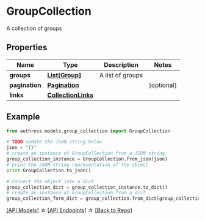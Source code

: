 # GroupCollection

A collection of groups

## Properties
Name | Type | Description | Notes
------------ | ------------- | ------------- | -------------
**groups** | [**List[Group]**](Group.md) | A list of groups |
**pagination** | [**Pagination**](Pagination.md) |  | [optional]
**links** | [**CollectionLinks**](CollectionLinks.md) |  |

## Example

```python
from authress.models.group_collection import GroupCollection

# TODO update the JSON string below
json = "{}"
# create an instance of GroupCollection from a JSON string
group_collection_instance = GroupCollection.from_json(json)
# print the JSON string representation of the object
print GroupCollection.to_json()

# convert the object into a dict
group_collection_dict = group_collection_instance.to_dict()
# create an instance of GroupCollection from a dict
group_collection_form_dict = group_collection.from_dict(group_collection_dict)
```
[[API Models]](./README.md#documentation-for-models) ☆ [[API Endpoints]](./README.md#documentation-for-api-endpoints) ☆ [[Back to Repo]](../README.md)


